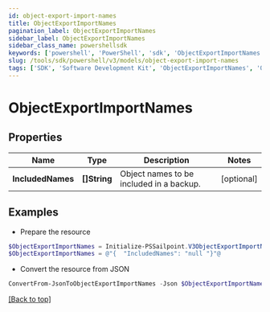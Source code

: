 ```yaml
---
id: object-export-import-names
title: ObjectExportImportNames
pagination_label: ObjectExportImportNames
sidebar_label: ObjectExportImportNames
sidebar_class_name: powershellsdk
keywords: ['powershell', 'PowerShell', 'sdk', 'ObjectExportImportNames', 'ObjectExportImportNames'] 
slug: /tools/sdk/powershell/v3/models/object-export-import-names
tags: ['SDK', 'Software Development Kit', 'ObjectExportImportNames', 'ObjectExportImportNames']
---
```



# ObjectExportImportNames

## Properties

Name | Type | Description | Notes
------------ | ------------- | ------------- | -------------
**IncludedNames** | **[]String** | Object names to be included in a backup. | [optional] 

## Examples

- Prepare the resource
```powershell
$ObjectExportImportNames = Initialize-PSSailpoint.V3ObjectExportImportNames  -IncludedNames null
$ObjectExportImportNames = @"{  "IncludedNames": "null "}"@
```

- Convert the resource from JSON
```powershell
ConvertFrom-JsonToObjectExportImportNames -Json $ObjectExportImportNames
```


[[Back to top]](#) 

